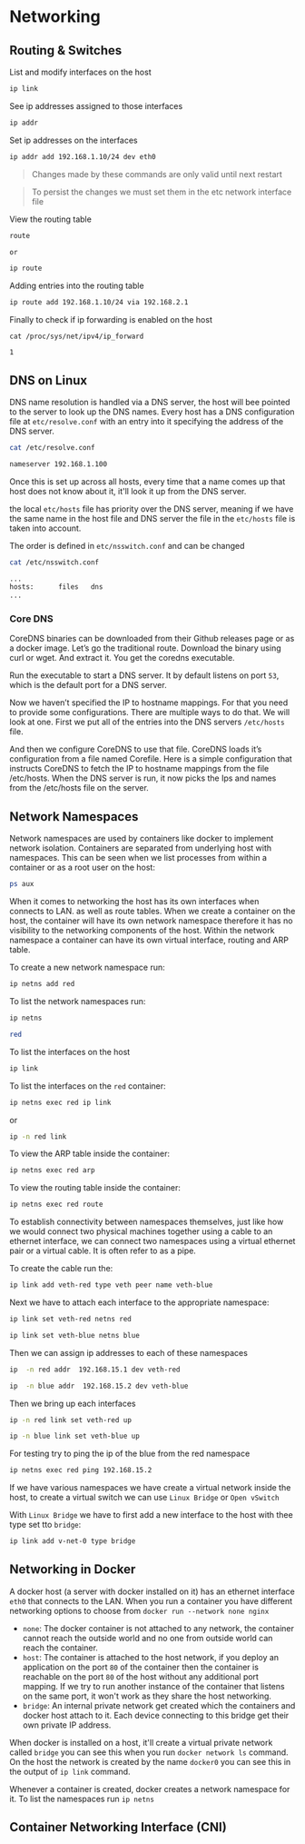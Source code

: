 # Networking

## Routing & Switches

List and modify interfaces on the host

```bash
ip link
```

See ip addresses assigned to those interfaces

```bash
ip addr
```

Set ip addresses on the interfaces
```bash
ip addr add 192.168.1.10/24 dev eth0
```

>Changes made by these commands are only valid until next restart

>To persist  the changes we must set them in the etc network interface file

View the routing table
```bash
route

or

ip route
```

Adding entries into the routing table

```bash
ip route add 192.168.1.10/24 via 192.168.2.1
```

Finally to check if ip forwarding is enabled on the host

```
cat /proc/sys/net/ipv4/ip_forward

1
```

## DNS on Linux

DNS name resolution is handled via a DNS server, the host will bee pointed to the server to look up the DNS names. Every host has a DNS configuration file at `etc/resolve.conf` with an entry into it specifying the address of the DNS server. 

```bash
cat /etc/resolve.conf

nameserver 192.168.1.100
```

Once this is set up across all hosts, every time that a name comes up that host does not know about it, it'll look it up from the DNS server.

the local  `etc/hosts` file has priority over the DNS server, meaning  if we have the same name in the host file and DNS server the file in the `etc/hosts` file is taken into account. 

The order is defined in `etc/nsswitch.conf` and can  be changed

```bash
cat /etc/nsswitch.conf

...
hosts:      files   dns
...
```

### Core DNS

CoreDNS binaries can be downloaded from their Github releases page or as a docker image. Let’s go the traditional route. Download the binary using curl or wget. And extract it. You get the coredns executable.

Run the executable to start a DNS server. It by default listens on port `53`, which is the default port for a DNS server.



Now we haven’t specified the IP to hostname mappings. For that you need to provide some configurations. There are multiple ways to do that. We will look at one. First we put all of the entries into the DNS servers `/etc/hosts` file.

And then we configure CoreDNS to use that file. CoreDNS loads it’s configuration from a file named Corefile. Here is a simple configuration that instructs CoreDNS to fetch the IP to hostname mappings from the file /etc/hosts. When the DNS server is run, it now picks the Ips and names from the /etc/hosts file on the server.


## Network Namespaces

Network namespaces are used by containers like docker to implement network isolation. Containers are separated from underlying host with namespaces. This can be seen when we list processes from within a container or as a root user on the host:

```bash
ps aux
```
When it comes to networking the host has its own interfaces when connects to LAN. as well as route tables. When we create a container on the host, the container will have its  own network namespace therefore it has no visibility to the networking components of the host. Within the network namespace a container can have its own virtual interface, routing and  ARP table. 

To  create a new network namespace run:

```bash
ip netns add red
```

To list the network namespaces run:

```bash
ip netns

red
```

To list the interfaces on the host
```bash
ip link
```
To list the interfaces on the `red` container:

```bash
ip netns exec red ip link
```
or
```bash
ip -n red link
```

To view the ARP table inside the container:

```bash
ip netns exec red arp
```
To view the routing table inside the container:

```bash
ip netns exec red route
```

To establish connectivity between namespaces themselves, just like how we would connect two physical machines together using a cable  to an ethernet interface, we can connect two namespaces using a virtual ethernet pair or a virtual cable. It is often refer to as a pipe.

To create the cable run the:

```bash
ip link add veth-red type veth peer name veth-blue
```
Next we have  to attach each  interface to the appropriate namespace:

```bash
ip link set veth-red netns red
```
```bash
ip link set veth-blue netns blue
```
Then we can assign ip addresses to each of these namespaces
```bash
ip  -n red addr  192.168.15.1 dev veth-red
```
```bash
ip  -n blue addr  192.168.15.2 dev veth-blue
```
Then we bring up each interfaces

```bash
ip -n red link set veth-red up
```
```bash
ip -n blue link set veth-blue up
```

For testing try to ping the ip of the blue from the red namespace

```bash
ip netns exec red ping 192.168.15.2
```

If we have various namespaces we have create  a virtual network inside the host, to create a virtual switch we can use `Linux Bridge` or `Open vSwitch` 

With `Linux Bridge` we have to first add a new interface to the host with thee type set tto `bridge`:

```bash
ip link add v-net-0 type bridge
```

## Networking in Docker

A docker host (a server  with docker installed on it) has an ethernet interface `eth0` that connects to the LAN. When you run a container you have different networking options to choose from `docker run --network none nginx`

* `none`: The docker container is not attached to any network, the container cannot reach  the outside world and no one from outside world can reach the container. 
* `host`: The container is attached to the host network, if you deploy an application on the port `80` of  the container then the container is reachable on the port `80` of the host without any additional port mapping. If we try to run another instance of the container that listens on the same port, it won't work as they share the host networking.
* `bridge`: An internal private network get created which the containers and docker host attach to it. Each device connecting to this bridge get their own private IP address. 

When docker is installed on a host, it'll create a virtual private network called `bridge` you can see this when you run `docker network ls` command. On the host the network is created by the name `docker0` you can see this in the output of `ip link` command.

Whenever a container is created, docker creates a network namespace for it. To list the namespaces run `ip netns` 

## Container Networking Interface (CNI)



